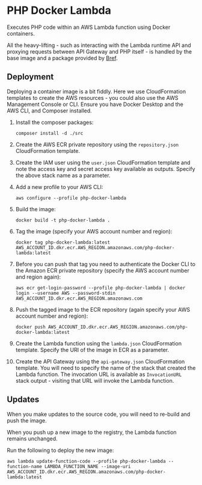 # PHP Docker Lambda

Executes PHP code within an AWS Lambda function using Docker containers.

All the heavy-lifting - such as interacting with the Lambda runtime API and proxying requests between API Gateway and
PHP itself - is handled by the base image and a package provided by [Bref](https://bref.sh/).

## Deployment

Deploying a container image is a bit fiddly. Here we use CloudFormation templates to create the AWS resources - you
could also use the AWS Management Console or CLI. Ensure you have Docker Desktop and the AWS CLI, and Composer
installed.

1. Install the composer packages:
    ```
    composer install -d ./src
    ```

2. Create the AWS ECR private repository using the `repository.json` CloudFormation template.

3. Create the IAM user using the `user.json` CloudFormation template and note the access key and secret access key
   available as outputs. Specify the above stack name as a parameter.

4. Add a new profile to your AWS CLI:
    ```
    aws configure --profile php-docker-lambda
    ```

5. Build the image:
    ```
    docker build -t php-docker-lambda .
    ```

6. Tag the image (specify your AWS account number and region):
    ```
    docker tag php-docker-lambda:latest AWS_ACCOUNT_ID.dkr.ecr.AWS_REGION.amazonaws.com/php-docker-lambda:latest
    ```

7. Before you can push that tag you need to authenticate the Docker CLI to the Amazon ECR private repository (specify
   the AWS account number and region again):
    ```
    aws ecr get-login-password --profile php-docker-lambda | docker login --username AWS --password-stdin AWS_ACCOUNT_ID.dkr.ecr.AWS_REGION.amazonaws.com
    ```

8. Push the tagged image to the ECR repository (again specify your AWS account number and region):
    ```
    docker push AWS_ACCOUNT_ID.dkr.ecr.AWS_REGION.amazonaws.com/php-docker-lambda:latest
    ```

9. Create the Lambda function using the `lambda.json` CloudFormation template. Specify the URI of the image in ECR as a
   parameter.

10. Create the API Gateway using the `api-gateway.json` CloudFormation template. You will need to specify the name of
    the stack that created the Lambda function. The invocation URL is available as `InvocationURL` stack output -
    visiting that URL will invoke the Lambda function.

## Updates

When you make updates to the source code, you will need to re-build and push the image.

When you push up a new image to the registry, the Lambda function remains unchanged.

Run the following to deploy the new image:

```
aws lambda update-function-code --profile php-docker-lambda --function-name LAMBDA_FUNCTION_NAME --image-uri AWS_ACCOUNT_ID.dkr.ecr.AWS_REGION.amazonaws.com/php-docker-lambda:latest
```
